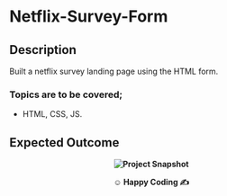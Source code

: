 # Netflix-Survey-Form

## Description

Built a netflix survey landing page using the HTML form.

### Topics are to be covered;

- HTML, CSS, JS.
## Expected Outcome

**<div align="center">![Project Snapshot](snapshot.png)</div>**

**<p align="center">&#9786; Happy Coding &#9997;</p>**
